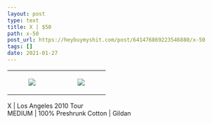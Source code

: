 ```yaml
---
layout: post
type: text
title: X | $50
path: x-50
post_url: https://heybuymyshit.com/post/641476869223546880/x-50
tags: []
date: 2021-01-27
---
```




<table style="width:100%;"><tr><td style="vertical-align:top;">
      <figure class="tmblr-full" data-orig-height="2048" data-orig-width="1365" data-orig-src="https://concertshirts.netlify.app/shirts/0118/0118-01.jpg"><img src="https://64.media.tumblr.com/c8c9e241f87dd2886909441baa13a976/522ed86565e56dee-59/s540x810/3f388f83a2cc66b61db6f6aa3cde26733308a9d6.jpg" data-orig-height="2048" data-orig-width="1365" data-orig-src="https://concertshirts.netlify.app/shirts/0118/0118-01.jpg"/></figure></td>
    <td style="vertical-align:top;">
      <figure class="tmblr-full" data-orig-height="2048" data-orig-width="1365" data-orig-src="https://concertshirts.netlify.app/shirts/0118/0118-02.jpg"><img src="https://64.media.tumblr.com/a6cbf1bcb97bae8e77f1be6ceca92438/522ed86565e56dee-6c/s540x810/8b7a9470ff798bff6aa9b227dd1e12541c5aee3a.jpg" data-orig-height="2048" data-orig-width="1365" data-orig-src="https://concertshirts.netlify.app/shirts/0118/0118-02.jpg"/></figure></td>
  </tr></table><p>
  X | Los Angeles 2010 Tour<br/>MEDIUM | 100% Preshrunk Cotton | Gildan
</p>
